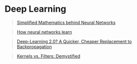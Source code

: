 # Deep Learning
> [Simplified Mathematics behind Neural Networks](https://towardsdatascience.com/simplified-mathematics-behind-neural-networks-f2b7298f86a4)

> [How neural networks learn](https://towardsdatascience.com/how-neural-networks-learn-5ded46a13546)

> [Deep-Learning 2.0? A Quicker, Cheaper Replacement to Backpropagation](https://medium.com/wluper/deep-learning-2-0-a-quicker-cheaper-replacement-to-backpropagation-c2cbd152f9f1)

> [Kernels vs. Filters: Demystified](https://becominghuman.ai/kernels-vs-filters-demystified-607e0a432444)
